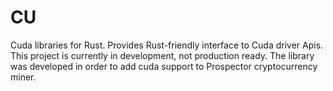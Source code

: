 # CU
Cuda libraries for Rust. Provides Rust-friendly interface to Cuda driver Apis. This project is 
currently in development, not production ready. 
The library was developed in order to add cuda support to Prospector cryptocurrency miner.
